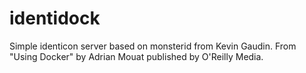 identidock
==========
Simple identicon server based on monsterid from Kevin Gaudin.
From "Using Docker" by Adrian Mouat published by O'Reilly Media.
